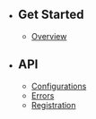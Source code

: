 - ## Get Started
    - [Overview](/docs/{{version}}/overview)
- ## API
    - [Configurations](/docs/{{version}}/api/configurations)
    - [Errors](/docs/{{version}}/api/errors)
    - [Registration](/docs/{{version}}/api/registration)